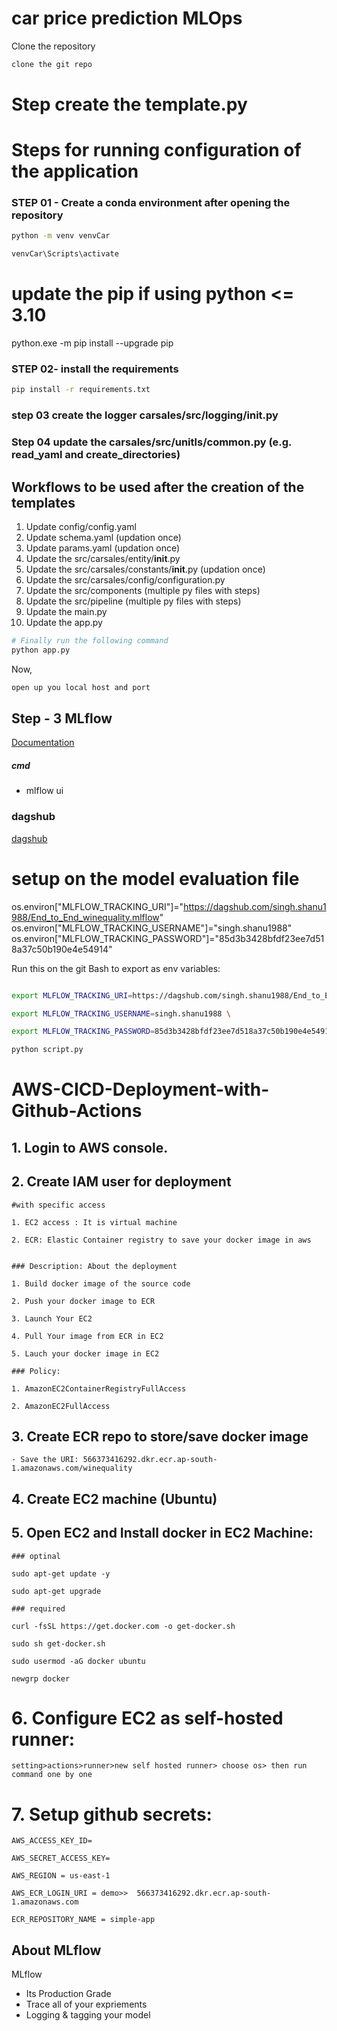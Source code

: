 # car price prediction MLOps

Clone the repository

```bash
clone the git repo
```

# Step create the template.py
 

# Steps for running configuration of the application 


### STEP 01 - Create a conda environment after opening the repository

```bash
python -m venv venvCar 
```

```bash
venvCar\Scripts\activate 
```

# update the pip if using python <= 3.10
python.exe -m pip install --upgrade pip

### STEP 02- install the requirements
```bash
pip install -r requirements.txt
```

### step 03 create the logger carsales/src/logging/__init__.py

### Step 04 update the carsales/src/unitls/common.py  (e.g. read_yaml and create_directories)


## Workflows to be used after the creation of the templates

1. Update config/config.yaml
2. Update schema.yaml (updation once)
3. Update params.yaml (updation once)
4. Update the src/carsales/entity/__init__.py
5. Update the src/carsales/constants/__init__.py (updation once)
6. Update the src/carsales/config/configuration.py
6. Update the src/components (multiple py files with steps)
7. Update the src/pipeline (multiple py files with steps) 
8. Update the main.py
9. Update the app.py


```bash
# Finally run the following command
python app.py
```

Now,
```bash
open up you local host and port
```


## Step - 3 MLflow

[Documentation](https://mlflow.org/docs/latest/index.html)


##### cmd
- mlflow ui

### dagshub

[dagshub](https://dagshub.com/)

# setup on the model evaluation file
os.environ["MLFLOW_TRACKING_URI"]="https://dagshub.com/singh.shanu1988/End_to_End_winequality.mlflow"
os.environ["MLFLOW_TRACKING_USERNAME"]="singh.shanu1988"
os.environ["MLFLOW_TRACKING_PASSWORD"]="85d3b3428bfdf23ee7d518a37c50b190e4e54914"


Run this on the git Bash to export as env variables:

```bash

export MLFLOW_TRACKING_URI=https://dagshub.com/singh.shanu1988/End_to_End_winequality.mlflow \

export MLFLOW_TRACKING_USERNAME=singh.shanu1988 \

export MLFLOW_TRACKING_PASSWORD=85d3b3428bfdf23ee7d518a37c50b190e4e54914 \

python script.py
```



# AWS-CICD-Deployment-with-Github-Actions

## 1. Login to AWS console.

## 2. Create IAM user for deployment

	#with specific access

	1. EC2 access : It is virtual machine

	2. ECR: Elastic Container registry to save your docker image in aws


	### Description: About the deployment

	1. Build docker image of the source code

	2. Push your docker image to ECR

	3. Launch Your EC2 

	4. Pull Your image from ECR in EC2

	5. Lauch your docker image in EC2

	### Policy:

	1. AmazonEC2ContainerRegistryFullAccess

	2. AmazonEC2FullAccess

	
## 3. Create ECR repo to store/save docker image
    - Save the URI: 566373416292.dkr.ecr.ap-south-1.amazonaws.com/winequality

	
## 4. Create EC2 machine (Ubuntu) 

## 5. Open EC2 and Install docker in EC2 Machine:
	
	
	### optinal

	sudo apt-get update -y

	sudo apt-get upgrade
	
	### required

	curl -fsSL https://get.docker.com -o get-docker.sh

	sudo sh get-docker.sh

	sudo usermod -aG docker ubuntu

	newgrp docker
	
# 6. Configure EC2 as self-hosted runner:
    setting>actions>runner>new self hosted runner> choose os> then run command one by one


# 7. Setup github secrets:

    AWS_ACCESS_KEY_ID=

    AWS_SECRET_ACCESS_KEY=

    AWS_REGION = us-east-1

    AWS_ECR_LOGIN_URI = demo>>  566373416292.dkr.ecr.ap-south-1.amazonaws.com

    ECR_REPOSITORY_NAME = simple-app



## About MLflow 
MLflow

 - Its Production Grade
 - Trace all of your expriements
 - Logging & tagging your model



